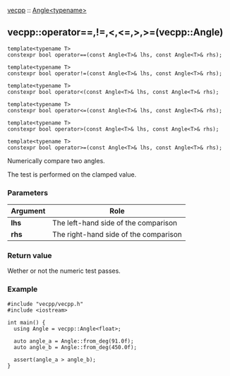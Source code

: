 [vecpp](../../../) :: [Angle<typename\>](../angle.md)
## vecpp::operator==,!=,<,<=,>,>=(vecpp::Angle)

```
template<typename T>
constexpr bool operator==(const Angle<T>& lhs, const Angle<T>& rhs);

template<typename T>
constexpr bool operator!=(const Angle<T>& lhs, const Angle<T>& rhs);

template<typename T>
constexpr bool operator<(const Angle<T>& lhs, const Angle<T>& rhs);

template<typename T>
constexpr bool operator<=(const Angle<T>& lhs, const Angle<T>& rhs);

template<typename T>
constexpr bool operator>(const Angle<T>& lhs, const Angle<T>& rhs);

template<typename T>
constexpr bool operator>=(const Angle<T>& lhs, const Angle<T>& rhs);
```

Numerically compare two angles.

The test is performed on the clamped value.

### Parameters

Argument   | Role
-----------|---------------------------------
**lhs**    | The left-hand side of the comparison
**rhs**    | The right-hand side of the comparison

### Return value

Wether or not the numeric test passes.

### Example

```
#include "vecpp/vecpp.h"
#include <iostream>

int main() {
  using Angle = vecpp::Angle<float>;

  auto angle_a = Angle::from_deg(91.0f);
  auto angle_b = Angle::from_deg(450.0f);

  assert(angle_a > angle_b);
}
```